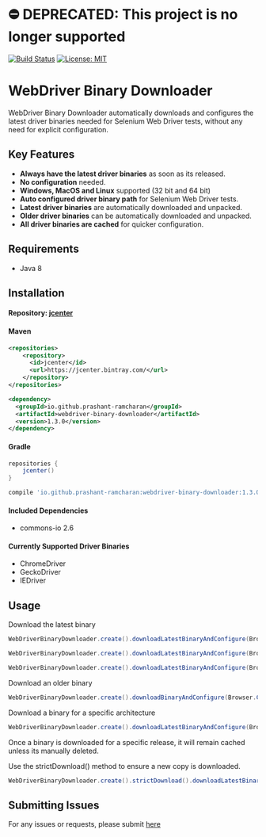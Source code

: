 # ⛔️ DEPRECATED: This project is no longer supported


[![Build Status](https://travis-ci.org/prashant-ramcharan/webdriver-binary-downloader.svg?branch=master)](https://travis-ci.org/prashant-ramcharan/webdriver-binary-downloader)
[![License: MIT](https://img.shields.io/badge/License-MIT-yellow.svg)](https://opensource.org/licenses/MIT)


# WebDriver Binary Downloader #

WebDriver Binary Downloader automatically downloads and configures the latest driver binaries needed for Selenium Web Driver tests, without any need for explicit configuration.

## Key Features
- **Always have the latest driver binaries** as soon as its released.
- **No configuration** needed.
- **Windows, MacOS and Linux** supported (32 bit and 64 bit)
- **Auto configured driver binary path** for Selenium Web Driver tests.
- **Latest driver binaries** are automatically downloaded and unpacked.
- **Older driver binaries** can be automatically downloaded and unpacked.
- **All driver binaries are cached** for quicker configuration.

## Requirements
- Java 8

## Installation

#### Repository: [jcenter](https://bintray.com/prashantr/WebDriver-Binary-Downloader/webdriver-binary-downloader)

#### Maven
````xml
<repositories>
    <repository>
      <id>jcenter</id>
      <url>https://jcenter.bintray.com/</url>
    </repository>
</repositories>

<dependency>
  <groupId>io.github.prashant-ramcharan</groupId>
  <artifactId>webdriver-binary-downloader</artifactId>
  <version>1.3.0</version>
</dependency>
````

#### Gradle
````gradle
repositories {
    jcenter()
}

compile 'io.github.prashant-ramcharan:webdriver-binary-downloader:1.3.0'
````

#### Included Dependencies
* commons-io 2.6


#### Currently Supported Driver Binaries
* ChromeDriver
* GeckoDriver
* IEDriver


## Usage

Download the latest binary
````java
WebDriverBinaryDownloader.create().downloadLatestBinaryAndConfigure(Browser.CHROME);

WebDriverBinaryDownloader.create().downloadLatestBinaryAndConfigure(Browser.FIREFOX);

WebDriverBinaryDownloader.create().downloadLatestBinaryAndConfigure(Browser.IEXPLORER);
````

Download an older binary
````java
WebDriverBinaryDownloader.create().downloadBinaryAndConfigure(Browser.CHROME, "2.35");
````

Download a binary for a specific architecture
````java
WebDriverBinaryDownloader.create().downloadLatestBinaryAndConfigure(Browser.IEXPLORER, TargetArch.X86);
````

Once a binary is downloaded for a specific release, it will remain cached unless its manually deleted. 

Use the strictDownload() method to ensure a new copy is downloaded.
````java
WebDriverBinaryDownloader.create().strictDownload().downloadLatestBinaryAndConfigure(Browser.CHROME);
````


## Submitting Issues
For any issues or requests, please submit [here](https://github.com/pramcharan/webdriver-binary-downloader/issues/new)
